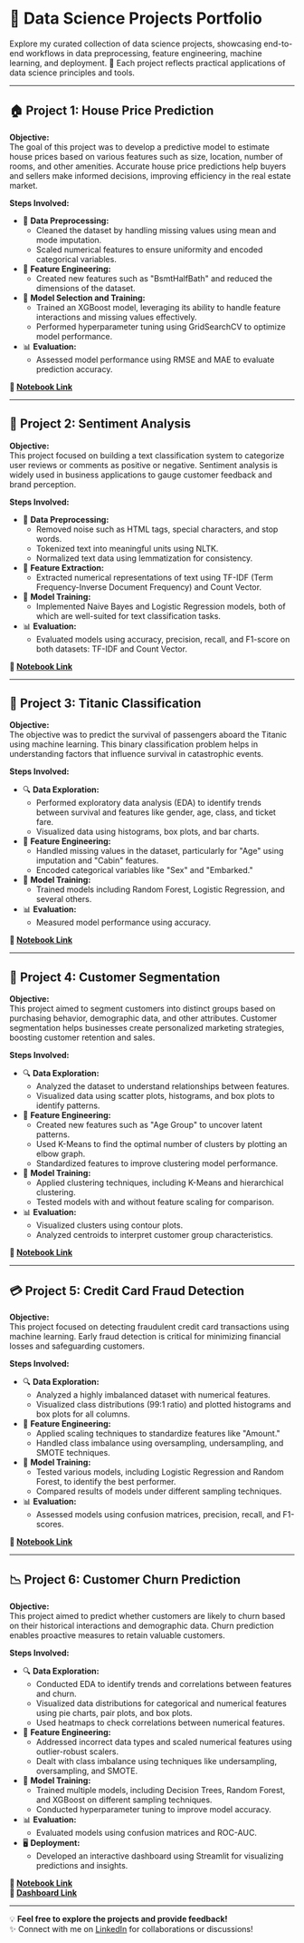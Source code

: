# 🌟 Data Science Projects Portfolio

Explore my curated collection of data science projects, showcasing end-to-end workflows in data preprocessing, feature engineering, machine learning, and deployment. 🚀 Each project reflects practical applications of data science principles and tools.

---

## 🏠 **Project 1: House Price Prediction**
**Objective:**  
The goal of this project was to develop a predictive model to estimate house prices based on various features such as size, location, number of rooms, and other amenities. Accurate house price predictions help buyers and sellers make informed decisions, improving efficiency in the real estate market.

**Steps Involved:**  
- 🧹 **Data Preprocessing:**  
  * Cleaned the dataset by handling missing values using mean and mode imputation.  
  * Scaled numerical features to ensure uniformity and encoded categorical variables.  
- 🔧 **Feature Engineering:**  
  * Created new features such as "BsmtHalfBath" and reduced the dimensions of the dataset.  
- 🤖 **Model Selection and Training:**  
  * Trained an XGBoost model, leveraging its ability to handle feature interactions and missing values effectively.  
  * Performed hyperparameter tuning using GridSearchCV to optimize model performance.  
- 📊 **Evaluation:**  
  * Assessed model performance using RMSE and MAE to evaluate prediction accuracy.  

**🔗 [Notebook Link](https://github.com/syedasonianaz/Data_Science_Projects/blob/main/house_price_prediction/house_price_prediction.ipynb)**

---

## 💬 **Project 2: Sentiment Analysis**
**Objective:**  
This project focused on building a text classification system to categorize user reviews or comments as positive or negative. Sentiment analysis is widely used in business applications to gauge customer feedback and brand perception.

**Steps Involved:**  
- 🧹 **Data Preprocessing:**  
  * Removed noise such as HTML tags, special characters, and stop words.  
  * Tokenized text into meaningful units using NLTK.  
  * Normalized text data using lemmatization for consistency.  
- 📐 **Feature Extraction:**  
  * Extracted numerical representations of text using TF-IDF (Term Frequency-Inverse Document Frequency) and Count Vector.  
- 🤖 **Model Training:**  
  * Implemented Naive Bayes and Logistic Regression models, both of which are well-suited for text classification tasks.  
- 📊 **Evaluation:**  
  * Evaluated models using accuracy, precision, recall, and F1-score on both datasets: TF-IDF and Count Vector.  

**🔗 [Notebook Link](https://github.com/syedasonianaz/Data_Science_Projects/blob/main/sentiment_analysis/sentiment_analysis.ipynb)**

---

## 🚢 **Project 3: Titanic Classification**
**Objective:**  
The objective was to predict the survival of passengers aboard the Titanic using machine learning. This binary classification problem helps in understanding factors that influence survival in catastrophic events.

**Steps Involved:**  
- 🔍 **Data Exploration:**  
  * Performed exploratory data analysis (EDA) to identify trends between survival and features like gender, age, class, and ticket fare.  
  * Visualized data using histograms, box plots, and bar charts.  
- 🔧 **Feature Engineering:**  
  * Handled missing values in the dataset, particularly for "Age" using imputation and "Cabin" features.  
  * Encoded categorical variables like "Sex" and "Embarked."  
- 🤖 **Model Training:**  
  * Trained models including Random Forest, Logistic Regression, and several others.  
- 📊 **Evaluation:**  
  * Measured model performance using accuracy.

**🔗 [Notebook Link](https://github.com/syedasonianaz/Data_Science_Projects/blob/main/titanic_classification/titanic.ipynb)**

---

## 👥 **Project 4: Customer Segmentation**
**Objective:**  
This project aimed to segment customers into distinct groups based on purchasing behavior, demographic data, and other attributes. Customer segmentation helps businesses create personalized marketing strategies, boosting customer retention and sales.

**Steps Involved:**  
- 🔍 **Data Exploration:**  
  * Analyzed the dataset to understand relationships between features.  
  * Visualized data using scatter plots, histograms, and box plots to identify patterns.  
- 🔧 **Feature Engineering:**  
  * Created new features such as "Age Group" to uncover latent patterns.  
  * Used K-Means to find the optimal number of clusters by plotting an elbow graph.  
  * Standardized features to improve clustering model performance.  
- 🤖 **Model Training:**  
  * Applied clustering techniques, including K-Means and hierarchical clustering.  
  * Tested models with and without feature scaling for comparison.  
- 📊 **Evaluation:**  
  * Visualized clusters using contour plots.  
  * Analyzed centroids to interpret customer group characteristics.  

**🔗 [Notebook Link](https://github.com/syedasonianaz/Data_Science_Projects/blob/main/customers_segmentation/customers_segmentation_clustering.ipynb)**

---

## 💳 **Project 5: Credit Card Fraud Detection**
**Objective:**  
This project focused on detecting fraudulent credit card transactions using machine learning. Early fraud detection is critical for minimizing financial losses and safeguarding customers.

**Steps Involved:**  
- 🔍 **Data Exploration:**  
  * Analyzed a highly imbalanced dataset with numerical features.  
  * Visualized class distributions (99:1 ratio) and plotted histograms and box plots for all columns.  
- 🔧 **Feature Engineering:**  
  * Applied scaling techniques to standardize features like "Amount."  
  * Handled class imbalance using oversampling, undersampling, and SMOTE techniques.  
- 🤖 **Model Training:**  
  * Tested various models, including Logistic Regression and Random Forest, to identify the best performer.  
  * Compared results of models under different sampling techniques.  
- 📊 **Evaluation:**  
  * Assessed models using confusion matrices, precision, recall, and F1-scores.  

**🔗 [Notebook Link](https://github.com/syedasonianaz/Data_Science_Projects/blob/main/creditcardfraud/creditcard.ipynb)**

---

## 📉 **Project 6: Customer Churn Prediction**
**Objective:**  
This project aimed to predict whether customers are likely to churn based on their historical interactions and demographic data. Churn prediction enables proactive measures to retain valuable customers.

**Steps Involved:**  
- 🔍 **Data Exploration:**  
  * Conducted EDA to identify trends and correlations between features and churn.  
  * Visualized data distributions for categorical and numerical features using pie charts, pair plots, and box plots.  
  * Used heatmaps to check correlations between numerical features.  
- 🔧 **Feature Engineering:**  
  * Addressed incorrect data types and scaled numerical features using outlier-robust scalers.  
  * Dealt with class imbalance using techniques like undersampling, oversampling, and SMOTE.  
- 🤖 **Model Training:**  
  * Trained multiple models, including Decision Trees, Random Forest, and XGBoost on different sampling techniques.  
  * Conducted hyperparameter tuning to improve model accuracy.  
- 📊 **Evaluation:**  
  * Evaluated models using confusion matrices and ROC-AUC.  
- 🖥️ **Deployment:**  
  * Developed an interactive dashboard using Streamlit for visualizing predictions and insights.  

**🔗 [Notebook Link](https://github.com/syedasonianaz/Data_Science_Projects/blob/main/customer_churn/customer_churn.ipynb)**  
**🔗 [Dashboard Link](https://churnpredictionapp.streamlit.app/)**

---

💡 **Feel free to explore the projects and provide feedback!**  
✨ Connect with me on [LinkedIn](https://linkedin.com/in/syedasonianaz) for collaborations or discussions!
